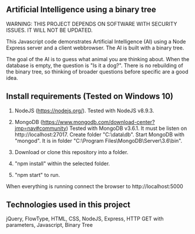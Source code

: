 ## Artificial Intelligence using a binary tree

WARNING: THIS PROJECT DEPENDS ON SOFTWARE WITH SECURITY ISSUES. IT WILL NOT BE UPDATED.

This Javascript code demonstrates Artificial Intelligence (AI) using a Node Express server and a client webbrowser. The AI is built with a binary tree.

The goal of the AI is to guess what animal you are thinking about. When the database is empty, the question is "Is it a dog?". There is no rebuilding of the binary tree, so thinking of broader questions before specific are a good idea.

## Install requirements (Tested on Windows 10)

1. NodeJS (https://nodejs.org/). Tested with NodeJS v8.9.3.

2. MongoDB (https://www.mongodb.com/download-center?jmp=nav#community)
Tested with MongoDB v3.6.1. It must be listen on http://localhost:27017. Create folder "C:\data\db\". Start MongoDB with "mongod". It is in folder "C:\Program Files\MongoDB\Server\3.6\bin". 

3. Download or clone this repository into a folder.

4. "npm install" within the selected folder.

5. "npm start" to run.

When everything is running connect the browser to http://localhost:5000

## Technologies used in this project

jQuery, FlowType, HTML, CSS, NodeJS, Express, HTTP GET with parameters, Javascript, Binary Tree
